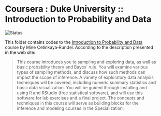 # Coursera : Duke University :: Introduction to Probability and Data

<img alt="Status" src="https://cdn.jsdelivr.net/gh/rogergranada/MOOCs/_utils/inprogress.svg">

This folder contains codes to the [Introduction to Probability and Data](https://www.coursera.org/learn/probability-intro/) course by Mine Çetinkaya-Rundel. According to the description presented in the web site:

> This course introduces you to sampling and exploring data, as well as basic probability theory and Bayes' rule. You will examine various types of sampling methods, and discuss how such methods can impact the scope of inference. A variety of exploratory data analysis techniques will be covered, including numeric summary statistics and basic data visualization. You will be guided through installing and using R and RStudio (free statistical software), and will use this software for lab exercises and a final project. The concepts and techniques in this course will serve as building blocks for the inference and modeling courses in the Specialization.
